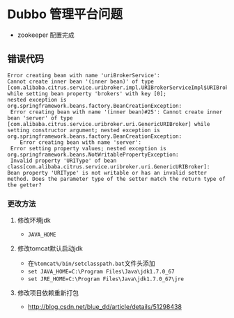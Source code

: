 # Dubbo 管理平台问题
- zookeeper 配置完成
## 错误代码

```
Error creating bean with name 'uriBrokerService':
Cannot create inner bean '(inner bean)' of type [com.alibaba.citrus.service.uribroker.impl.URIBrokerServiceImpl$URIBrokerInfo] while setting bean property 'brokers' with key [0];
nested exception is org.springframework.beans.factory.BeanCreationException:
 Error creating bean with name '(inner bean)#25': Cannot create inner bean 'server' of type [com.alibaba.citrus.service.uribroker.uri.GenericURIBroker] while setting constructor argument; nested exception is org.springframework.beans.factory.BeanCreationException:
    Error creating bean with name 'server':
 Error setting property values; nested exception is org.springframework.beans.NotWritablePropertyException:
 Invalid property 'URIType' of bean class[com.alibaba.citrus.service.uribroker.uri.GenericURIBroker]:
Bean property 'URIType' is not writable or has an invalid setter method. Does the parameter type of the setter match the return type of the getter?
```

### 更改方法
1. 修改环境jdk
    - `JAVA_HOME`


2. 修改tomcat默认启动jdk
    - 在`%tomcat%/bin/setclasspath.bat`文件头添加
    - `set JAVA_HOME=C:\Program Files\Java\jdk1.7.0_67`
    - `set JRE_HOME=C:\Program Files\Java\jdk1.7.0_67\jre`


3. 修改项目依赖重新打包
    - http://blog.csdn.net/blue_dd/article/details/51298438


